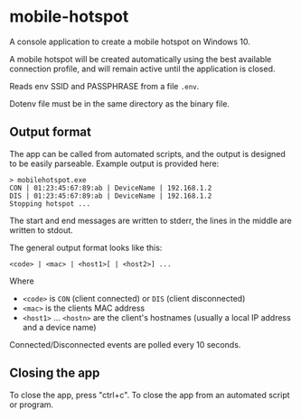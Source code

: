 # mobile-hotspot

A console application to create a mobile hotspot on Windows 10.

A mobile hotspot will be created automatically using the best available connection profile, and will remain active until the application is closed.


Reads env SSID and PASSPHRASE from a file `.env`.

Dotenv file must be in the same directory as the binary file.

## Output format

The app can be called from automated scripts, and the output is designed to be easily parseable. Example output is provided here:

```
> mobilehotspot.exe
CON | 01:23:45:67:89:ab | DeviceName | 192.168.1.2
DIS | 01:23:45:67:89:ab | DeviceName | 192.168.1.2
Stopping hotspot ...
```

The start and end messages are written to stderr, the lines in the middle are written to stdout.

The general output format looks like this:

`<code> | <mac> | <host1>[ | <host2>] ...`

Where
- `<code>` is `CON` (client connected) or `DIS` (client disconnected)
- `<mac>` is the clients MAC address
- `<host1>` ... `<hostn>` are the client's hostnames (usually a local IP address and a device name)

Connected/Disconnected events are polled every 10 seconds.

## Closing the app

To close the app, press "ctrl+c". To close the app from an automated script or program.
